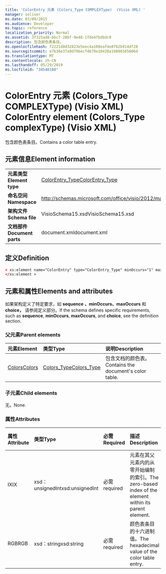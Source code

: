 ```yaml
---
title: 'ColorEntry 元素 (Colors_Type COMPLEXType)  (Visio XML) '
manager: soliver
ms.date: 03/09/2015
ms.audience: Developer
ms.topic: reference
localization_priority: Normal
ms.assetid: 3f325ad8-bbc7-28bf-9e48-1fde4fbdbdc0
description: 包含颜色表条目。
ms.openlocfilehash: f2221d8d32823e5eec4a100eaf4e8f62b914df28
ms.sourcegitcommit: e7b38e37a9d79becfd679e10420a19890165606d
ms.translationtype: MT
ms.contentlocale: zh-CN
ms.lasthandoff: 05/29/2019
ms.locfileid: "34540180"
---
```

# <a name="colorentry-element-colors_type-complextype-visio-xml"></a><span data-ttu-id="42201-103">ColorEntry 元素 (Colors_Type COMPLEXType)  (Visio XML) </span><span class="sxs-lookup"><span data-stu-id="42201-103">ColorEntry element (Colors_Type complexType) (Visio XML)</span></span>

<span data-ttu-id="42201-104">包含颜色表条目。</span><span class="sxs-lookup"><span data-stu-id="42201-104">Contains a color table entry.</span></span>
  
## <a name="element-information"></a><span data-ttu-id="42201-105">元素信息</span><span class="sxs-lookup"><span data-stu-id="42201-105">Element information</span></span>

|||
|:-----|:-----|
|<span data-ttu-id="42201-106">**元素类型**</span><span class="sxs-lookup"><span data-stu-id="42201-106">**Element type**</span></span> <br/> |[<span data-ttu-id="42201-107">ColorEntry_Type</span><span class="sxs-lookup"><span data-stu-id="42201-107">ColorEntry_Type</span></span>](colorentry_type-complextypevisio-xml.md) <br/> |
|<span data-ttu-id="42201-108">**命名空间**</span><span class="sxs-lookup"><span data-stu-id="42201-108">**Namespace**</span></span> <br/> |http://schemas.microsoft.com/office/visio/2012/main  <br/> |
|<span data-ttu-id="42201-109">**架构文件**</span><span class="sxs-lookup"><span data-stu-id="42201-109">**Schema file**</span></span> <br/> |<span data-ttu-id="42201-110">VisioSchema15.xsd</span><span class="sxs-lookup"><span data-stu-id="42201-110">VisioSchema15.xsd</span></span>  <br/> |
|<span data-ttu-id="42201-111">**文档部件**</span><span class="sxs-lookup"><span data-stu-id="42201-111">**Document parts**</span></span> <br/> |<span data-ttu-id="42201-112">document.xml</span><span class="sxs-lookup"><span data-stu-id="42201-112">document.xml</span></span>  <br/> |
   
## <a name="definition"></a><span data-ttu-id="42201-113">定义</span><span class="sxs-lookup"><span data-stu-id="42201-113">Definition</span></span>

```XML
< xs:element name="ColorEntry" type="ColorEntry_Type" minOccurs="1" maxOccurs="unbounded" >
</xs:element >
```

## <a name="elements-and-attributes"></a><span data-ttu-id="42201-114">元素和属性</span><span class="sxs-lookup"><span data-stu-id="42201-114">Elements and attributes</span></span>

<span data-ttu-id="42201-115">如果架构定义了特定要求，如 **sequence** **、minOccurs、maxOccurs** 和 **choice，** 请参阅定义部分。</span><span class="sxs-lookup"><span data-stu-id="42201-115">If the schema defines specific requirements, such as **sequence**, **minOccurs**, **maxOccurs**, and **choice**, see the definition section.</span></span> 
  
### <a name="parent-elements"></a><span data-ttu-id="42201-116">父元素</span><span class="sxs-lookup"><span data-stu-id="42201-116">Parent elements</span></span>

|<span data-ttu-id="42201-117">**元素**</span><span class="sxs-lookup"><span data-stu-id="42201-117">**Element**</span></span>|<span data-ttu-id="42201-118">**类型**</span><span class="sxs-lookup"><span data-stu-id="42201-118">**Type**</span></span>|<span data-ttu-id="42201-119">**说明**</span><span class="sxs-lookup"><span data-stu-id="42201-119">**Description**</span></span>|
|:-----|:-----|:-----|
|[<span data-ttu-id="42201-120">Colors</span><span class="sxs-lookup"><span data-stu-id="42201-120">Colors</span></span>](colors-element-visiodocument_type-complextypevisio-xml.md) <br/> |[<span data-ttu-id="42201-121">Colors_Type</span><span class="sxs-lookup"><span data-stu-id="42201-121">Colors_Type</span></span>](colors_type-complextypevisio-xml.md) <br/> |<span data-ttu-id="42201-122">包含文档的颜色表。</span><span class="sxs-lookup"><span data-stu-id="42201-122">Contains the document's color table.</span></span>  <br/> |
   
### <a name="child-elements"></a><span data-ttu-id="42201-123">子元素</span><span class="sxs-lookup"><span data-stu-id="42201-123">Child elements</span></span>

<span data-ttu-id="42201-124">无。</span><span class="sxs-lookup"><span data-stu-id="42201-124">None.</span></span>
  
### <a name="attributes"></a><span data-ttu-id="42201-125">属性</span><span class="sxs-lookup"><span data-stu-id="42201-125">Attributes</span></span>

|<span data-ttu-id="42201-126">**属性**</span><span class="sxs-lookup"><span data-stu-id="42201-126">**Attribute**</span></span>|<span data-ttu-id="42201-127">**类型**</span><span class="sxs-lookup"><span data-stu-id="42201-127">**Type**</span></span>|<span data-ttu-id="42201-128">**必需**</span><span class="sxs-lookup"><span data-stu-id="42201-128">**Required**</span></span>|<span data-ttu-id="42201-129">**描述**</span><span class="sxs-lookup"><span data-stu-id="42201-129">**Description**</span></span>|<span data-ttu-id="42201-130">**可能的值**</span><span class="sxs-lookup"><span data-stu-id="42201-130">**Possible values**</span></span>|
|:-----|:-----|:-----|:-----|:-----|
|<span data-ttu-id="42201-131">IX</span><span class="sxs-lookup"><span data-stu-id="42201-131">IX</span></span>  <br/> |<span data-ttu-id="42201-132">xsd：unsignedInt</span><span class="sxs-lookup"><span data-stu-id="42201-132">xsd:unsignedInt</span></span>  <br/> |<span data-ttu-id="42201-133">必需</span><span class="sxs-lookup"><span data-stu-id="42201-133">required</span></span>  <br/> |<span data-ttu-id="42201-134">元素在其父元素内的从零开始编制的索引。</span><span class="sxs-lookup"><span data-stu-id="42201-134">The zero-based index of the element within its parent element.</span></span>  <br/> |<span data-ttu-id="42201-135">xsd：unsignedInt 类型的值。</span><span class="sxs-lookup"><span data-stu-id="42201-135">Values of the xsd:unsignedInt type.</span></span>  <br/> |
|<span data-ttu-id="42201-136">RGB</span><span class="sxs-lookup"><span data-stu-id="42201-136">RGB</span></span>  <br/> |<span data-ttu-id="42201-137">xsd：string</span><span class="sxs-lookup"><span data-stu-id="42201-137">xsd:string</span></span>  <br/> |<span data-ttu-id="42201-138">必需</span><span class="sxs-lookup"><span data-stu-id="42201-138">required</span></span>  <br/> |<span data-ttu-id="42201-139">颜色表条目的十六进制值。</span><span class="sxs-lookup"><span data-stu-id="42201-139">The hexadecimal value of the color table entry.</span></span>  <br/> |<span data-ttu-id="42201-140">xsd：string 类型的值。</span><span class="sxs-lookup"><span data-stu-id="42201-140">Values of the xsd:string type.</span></span>  <br/> |
   

